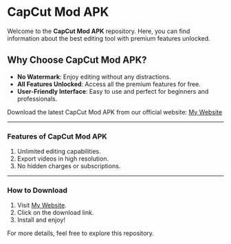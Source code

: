 
# CapCut Mod APK

Welcome to the **CapCut Mod APK** repository. Here, you can find information about the best editing tool with premium features unlocked. 

## Why Choose CapCut Mod APK?
- **No Watermark**: Enjoy editing without any distractions.
- **All Features Unlocked**: Access all the premium features for free.
- **User-Friendly Interface**: Easy to use and perfect for beginners and professionals.

Download the latest CapCut Mod APK from our official website: [My Website](https://procapkut.com/)

---

### Features of CapCut Mod APK
1. Unlimited editing capabilities.
2. Export videos in high resolution.
3. No hidden charges or subscriptions.

---

### How to Download
1. Visit [My Website](https://procapkut.com/).
2. Click on the download link.
3. Install and enjoy!

For more details, feel free to explore this repository.
